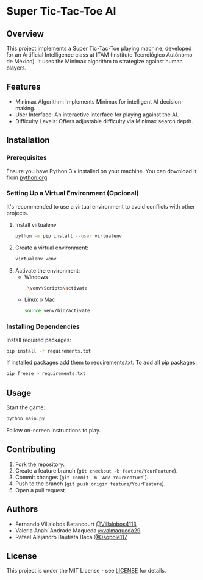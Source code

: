 # Super Tic-Tac-Toe AI

## Overview

This project implements a Super Tic-Tac-Toe playing machine, developed for an Artificial Intelligence class at ITAM (Instituto Tecnológico Autónomo de México). It uses the Minimax algorithm to strategize against human players.

## Features
- Minimax Algorithm: Implements Minimax for intelligent AI decision-making.
- User Interface: An interactive interface for playing against the AI.
- Difficulty Levels: Offers adjustable difficulty via Minimax search depth.

## Installation

### Prerequisites
Ensure you have Python 3.x installed on your machine. You can download it from [python.org](https://www.python.org/downloads/).

### Setting Up a Virtual Environment (Opcional)
It's recommended to use a virtual environment to avoid conflicts with other projects. 

1. Install virtualenv
   ```bash
   python -m pip install --user virtualenv
   ```
2. Create a virtual environment:
   ```bash
   virtualenv venv
   ```
3. Activate the environment:
   - Windows
     ```bash
     .\venv\Scripts\activate
     ```
   - Linux o Mac
     ```bash
     source venv/bin/activate
     ```

### Installing Dependencies

Install required packages:
```bash
pip install -r requirements.txt
```

If installed packages add them to requirements.txt. To add all pip packages:
```bash
pip freeze > requirements.txt
```

## Usage
Start the game:
```bash
python main.py
```
Follow on-screen instructions to play.

## Contributing
1. Fork the repository.
2. Create a feature branch (`git checkout -b feature/YourFeature`).
3. Commit changes (`git commit -m 'Add YourFeature`').
4. Push to the branch (`git push origin feature/YourFeature`).
5. Open a pull request.

## Authors
- Fernando Villalobos Betancourt [@Villalobos4113](https://www.github.com/Villalobos4113)
- Valeria Anahí Andrade Maqueda [@valmaqueda29](https://github.com/valmaqueda29)
- Rafael Alejandro Bautista Baca [@Osopole117](https://github.com/Osopole117)

## License
This project is under the MIT License - see [LICENSE](https://choosealicense.com/licenses/mit/) for details.